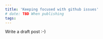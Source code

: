 ```yaml
---
title: 'Keeping focused with github issues'
# date: TBD When publishing
tags:
---
```


Write a draft post :-)
